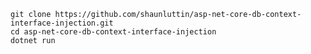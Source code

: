 
    git clone https://github.com/shaunluttin/asp-net-core-db-context-interface-injection.git
    cd asp-net-core-db-context-interface-injection
    dotnet run
